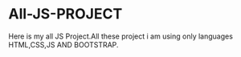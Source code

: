 # All-JS-PROJECT
Here is my all JS Project.All these project i am using only languages HTML,CSS,JS AND BOOTSTRAP.

